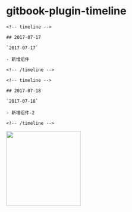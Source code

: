 # gitbook-plugin-timeline

```
<!-- timeline -->

## 2017-07-17

`2017-07-17`

- 新增组件

<!-- /timeline -->

<!-- timeline -->

## 2017-07-18

`2017-07-18`

- 新增组件-2

<!-- /timeline -->
```

<img width="200" src="https://user-images.githubusercontent.com/4510712/28306203-03a0075c-6bd1-11e7-82b5-3e56a029f8c8.png">